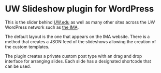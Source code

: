 # UW Slideshow plugin for WordPress

This is the slider behind [UW.edu](http://uw.edu) as well as many other sites across the UW WordPress network 
such as [the IMA](http://uw.edu/ima). 

The default layout is the one that appears on the IMA website. There is a method that creates a JSON feed of the slideshows
allowing the creation of the custom templates.

The plugin creates a private custom post type with an drag and drop interface for arranging slides. 
Each slide has a designated shortcode that can be used.


